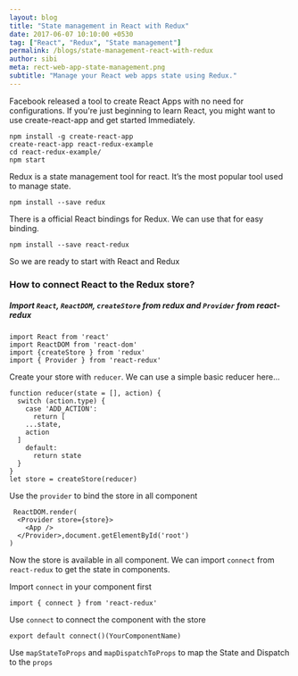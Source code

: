 ```yaml
---
layout: blog
title: "State management in React with Redux"
date: 2017-06-07 10:10:00 +0530
tag: ["React", "Redux", "State management"]
permalink: /blogs/state-management-react-with-redux
author: sibi
meta: rect-web-app-state-management.png
subtitle: "Manage your React web apps state using Redux."
---
```


Facebook released a tool to create React Apps with no need for configurations. If you're just beginning to learn React, you might want to use create-react-app and get started Immediately.

```
npm install -g create-react-app
create-react-app react-redux-example
cd react-redux-example/
npm start
```

Redux is a state management tool for react. It’s the most popular tool used to manage state.

```
npm install --save redux
```

There is a official React bindings for Redux. We can use that for easy binding.

```
npm install --save react-redux
```

So we are ready to start with React and Redux

### How to connect React to the Redux store?

##### Import `React`,  `ReactDOM`, `createStore` from redux and `Provider` from react-redux

```
import React from 'react'
import ReactDOM from 'react-dom'
import {createStore } from 'redux'
import { Provider } from 'react-redux'
```
Create your store with `reducer`. We can use a simple basic reducer here...

```
function reducer(state = [], action) {
  switch (action.type) {
    case 'ADD_ACTION':
      return [
    ...state,
    action
  ]
    default:
      return state
  }
}
let store = createStore(reducer)
```

Use the `provider` to bind the store in all component

```
 ReactDOM.render(
  <Provider store={store}>
    <App />
  </Provider>,document.getElementById('root')
)
```

Now the store is available in all component. We can import `connect` from `react-redux` to get the state in components.

Import `connect` in your component first

```
import { connect } from 'react-redux'
```

Use `connect` to connect the component with the store

```
export default connect()(YourComponentName)
```

Use `mapStateToProps` and  `mapDispatchToProps`  to map the State and Dispatch to the `props`
